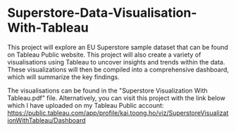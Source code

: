 # Superstore-Data-Visualisation-With-Tableau
This project will explore an EU Superstore sample dataset that can be found on Tableau Public website. This project will also create a variety of visualisations using Tableau to uncover insights and trends within the data. These visualizations will then be compiled into a comprehensive dashboard, which will summarize the key findings. 

The visualisations can be found in the "Superstore Visualization With Tableau.pdf" file. Alternatively, you can visit this project with the link below which I have uploaded on my Tableau Public account: https://public.tableau.com/app/profile/kai.toong.ho/viz/SuperstoreVisualizationWithTableau/Dashboard
